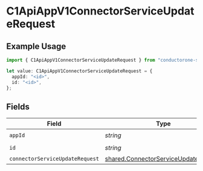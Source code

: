 # C1ApiAppV1ConnectorServiceUpdateRequest

## Example Usage

```typescript
import { C1ApiAppV1ConnectorServiceUpdateRequest } from "conductorone-sdk-typescript/sdk/models/operations";

let value: C1ApiAppV1ConnectorServiceUpdateRequest = {
  appId: "<id>",
  id: "<id>",
};
```

## Fields

| Field                                                                                               | Type                                                                                                | Required                                                                                            | Description                                                                                         |
| --------------------------------------------------------------------------------------------------- | --------------------------------------------------------------------------------------------------- | --------------------------------------------------------------------------------------------------- | --------------------------------------------------------------------------------------------------- |
| `appId`                                                                                             | *string*                                                                                            | :heavy_check_mark:                                                                                  | N/A                                                                                                 |
| `id`                                                                                                | *string*                                                                                            | :heavy_check_mark:                                                                                  | N/A                                                                                                 |
| `connectorServiceUpdateRequest`                                                                     | [shared.ConnectorServiceUpdateRequest](../../../sdk/models/shared/connectorserviceupdaterequest.md) | :heavy_minus_sign:                                                                                  | N/A                                                                                                 |